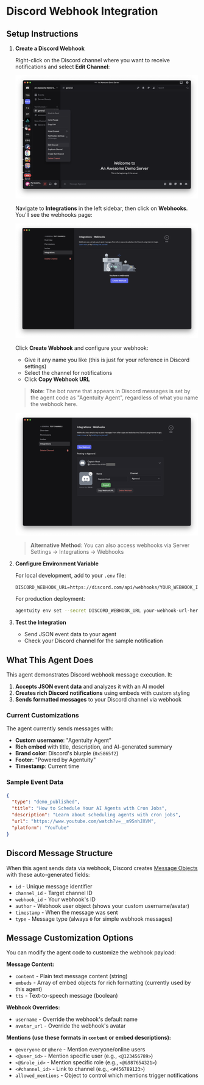 # Discord Webhook Integration

## Setup Instructions

1. **Create a Discord Webhook**
   
   Right-click on the Discord channel where you want to receive notifications and select **Edit Channel**:
   
   ![Right-click context menu on Discord channel showing Edit Channel option](/.github/example-discord/discord-setup-1-edit-channel.png)
   
   Navigate to **Integrations** in the left sidebar, then click on **Webhooks**. You'll see the webhooks page:
   
   ![Discord Integrations page showing Webhooks section with Create Webhook button](/.github/example-discord/discord-setup-2-create-webhook.png)
   
   Click **Create Webhook** and configure your webhook:
   - Give it any name you like (this is just for your reference in Discord settings)
   - Select the channel for notifications
   - Click **Copy Webhook URL**
   
   > **Note**: The bot name that appears in Discord messages is set by the agent code as "Agentuity Agent", regardless of what you name the webhook here.
   
   ![Discord webhook configuration showing Copy Webhook URL button](/.github/example-discord/discord-setup-3-copy-url.png)

   > **Alternative Method**: You can also access webhooks via Server Settings → Integrations → Webhooks

2. **Configure Environment Variable**
   
   For local development, add to your `.env` file:
   ```
   DISCORD_WEBHOOK_URL=https://discord.com/api/webhooks/YOUR_WEBHOOK_ID/YOUR_WEBHOOK_TOKEN
   ```
   
   For production deployment:
   ```bash
   agentuity env set --secret DISCORD_WEBHOOK_URL your-webhook-url-here
   ```

3. **Test the Integration**
   - Send JSON event data to your agent
   - Check your Discord channel for the sample notification

## What This Agent Does

This agent demonstrates Discord webhook message execution. It:

1. **Accepts JSON event data** and analyzes it with an AI model
2. **Creates rich Discord notifications** using embeds with custom styling
3. **Sends formatted messages** to your Discord channel via webhook

### Current Customizations

The agent currently sends messages with:
- **Custom username**: "Agentuity Agent"
- **Rich embed** with title, description, and AI-generated summary
- **Brand color**: Discord's blurple (`0x5865f2`)
- **Footer**: "Powered by Agentuity"
- **Timestamp**: Current time

### Sample Event Data

```json
{
  "type": "demo_published",
  "title": "How to Schedule Your AI Agents with Cron Jobs",
  "description": "Learn about scheduling agents with cron jobs",
  "url": "https://www.youtube.com/watch?v=__m9SnhJXVM",
  "platform": "YouTube"
}
```

## Discord Message Structure

When this agent sends data via webhook, Discord creates [Message Objects](https://discord.com/developers/docs/resources/message) with these auto-generated fields:

- `id` - Unique message identifier
- `channel_id` - Target channel ID
- `webhook_id` - Your webhook's ID
- `author` - Webhook user object (shows your custom username/avatar)
- `timestamp` - When the message was sent
- `type` - Message type (always `0` for simple webhook messages)

## Message Customization Options

You can modify the agent code to customize the webhook payload:

**Message Content:**
- `content` - Plain text message content (string)
- `embeds` - Array of embed objects for rich formatting (currently used by this agent)
- `tts` - Text-to-speech message (boolean)

**Webhook Overrides:**
- `username` - Override the webhook's default name
- `avatar_url` - Override the webhook's avatar

**Mentions (use these formats in `content` or embed descriptions):**
- `@everyone` or `@here` - Mention everyone/online users
- `<@user_id>` - Mention specific user (e.g., `<@123456789>`)
- `<@&role_id>` - Mention specific role (e.g., `<@&987654321>`)
- `<#channel_id>` - Link to channel (e.g., `<#456789123>`)
- `allowed_mentions` - Object to control which mentions trigger notifications
